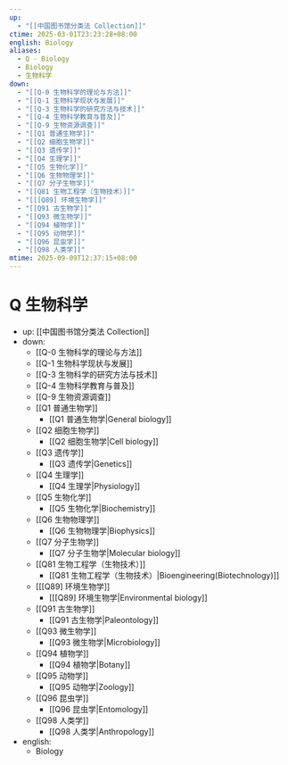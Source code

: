 ```yaml
---
up:
  - "[[中国图书馆分类法 Collection]]"
ctime: 2025-03-01T23:23:28+08:00
english: Biology
aliases:
  - Q - Biology
  - Biology
  - 生物科学
down:
  - "[[Q-0 生物科学的理论与方法]]"
  - "[[Q-1 生物科学现状与发展]]"
  - "[[Q-3 生物科学的研究方法与技术]]"
  - "[[Q-4 生物科学教育与普及]]"
  - "[[Q-9 生物资源调查]]"
  - "[[Q1 普通生物学]]"
  - "[[Q2 细胞生物学]]"
  - "[[Q3 遗传学]]"
  - "[[Q4 生理学]]"
  - "[[Q5 生物化学]]"
  - "[[Q6 生物物理学]]"
  - "[[Q7 分子生物学]]"
  - "[[Q81 生物工程学（生物技术）]]"
  - "[[[Q89] 环境生物学]]"
  - "[[Q91 古生物学]]"
  - "[[Q93 微生物学]]"
  - "[[Q94 植物学]]"
  - "[[Q95 动物学]]"
  - "[[Q96 昆虫学]]"
  - "[[Q98 人类学]]"
mtime: 2025-09-09T12:37:15+08:00
---
```


# Q 生物科学

- up: [[中国图书馆分类法 Collection]]
- down:
	- [[Q-0 生物科学的理论与方法]]
	- [[Q-1 生物科学现状与发展]]
	- [[Q-3 生物科学的研究方法与技术]]
	- [[Q-4 生物科学教育与普及]]
	- [[Q-9 生物资源调查]]
	- [[Q1 普通生物学]]
		- [[Q1 普通生物学|General biology]]
	- [[Q2 细胞生物学]]
		- [[Q2 细胞生物学|Cell biology]]
	- [[Q3 遗传学]]
		- [[Q3 遗传学|Genetics]]
	- [[Q4 生理学]]
		- [[Q4 生理学|Physiology]]
	- [[Q5 生物化学]]
		- [[Q5 生物化学|Biochemistry]]
	- [[Q6 生物物理学]]
		- [[Q6 生物物理学|Biophysics]]
	- [[Q7 分子生物学]]
		- [[Q7 分子生物学|Molecular biology]]
	- [[Q81 生物工程学（生物技术）]]
		- [[Q81 生物工程学（生物技术）|Bioengineering(Biotechnology)]]
	- [[[Q89] 环境生物学]]
		- [[[Q89] 环境生物学|Environmental biology]]
	- [[Q91 古生物学]]
		- [[Q91 古生物学|Paleontology]]
	- [[Q93 微生物学]]
		- [[Q93 微生物学|Microbiology]]
	- [[Q94 植物学]]
		- [[Q94 植物学|Botany]]
	- [[Q95 动物学]]
		- [[Q95 动物学|Zoology]]
	- [[Q96 昆虫学]]
		- [[Q96 昆虫学|Entomology]]
	- [[Q98 人类学]]
		- [[Q98 人类学|Anthropology]]
- english:
	- Biology
